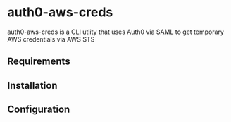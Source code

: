 # auth0-aws-creds

auth0-aws-creds is a CLI utlity that uses Auth0 via SAML to get temporary AWS credentials via AWS STS


## Requirements


## Installation


## Configuration

